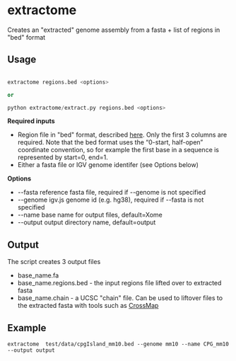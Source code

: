 # extractome

Creates an "extracted" genome assembly from a  fasta + list of regions in "bed" format

## Usage

```python

extractome regions.bed <options>

or

python extractome/extract.py regions.bed <options>

```

**Required inputs**

* Region file in "bed" format, described [here](https://genome.ucsc.edu/FAQ/FAQformat#format1).  Only the first 3 columns are required.  Note that the bed format uses the “0-start, half-open” coordinate convention, so for example the first base in a sequence is represented by start=0, end=1.
* Either a fasta file or IGV genome identifer (see Options below)

**Options**

* --fasta reference fasta file, required if --genome is not specified
* --genome igv.js genome id (e.g. hg38), required if --fasta is not specified
* --name base name for output files, default=Xome
* --output output directory name, default=output


## Output

The script creates 3 output files

* base_name.fa
* base_name.regions.bed  - the input regions file lifted over to extracted fasta
* base_name.chain  - a UCSC "chain" file. Can be used to liftover files to the extracted fasta with tools such as [CrossMap](http://crossmap.sourceforge.net/)


## Example

```
extractome  test/data/cpgIsland_mm10.bed --genome mm10 --name CPG_mm10 --output output 

```

